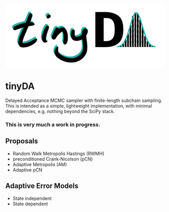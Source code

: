 <img src="./tinyDA.png" width="500">

# tinyDA
Delayed Acceptance MCMC sampler with finite-length subchain sampling. 
This is intended as a simple, lightweight implementation, with minimal dependencies, e.g. nothing beyond the SciPy stack.

### This is very much a work in progress.

## Proposals
* Random Walk Metropolis Hastings (RWMH)
* preconditioned Crank-Nicolson (pCN)
* Adaptive Metropolis (AM)
* Adaptive pCN

## Adaptive Error Models
* State independent
* State dependent

